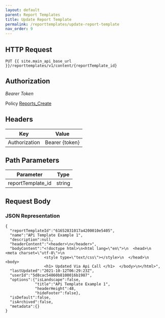 ```yaml
---
layout: default
parent: Report Templates
title: Update Report Template
permalink: /reporttemplates/update-report-template
nav_order: 9
---
```


## HTTP Request
```
PUT {{ site.main_api_base_url }}/reporttemplates/v1/content/{reportTemplate_id}
```
## Authorization

*Bearer Token*

Policy
[Reports_Create]({{site.url}}{{site.baseurl}}/authentication/policies#reports_create)

## Headers

| Key     | Value        |
| ----------- | ----------- |
| Authorization | Bearer {token}      |

## Path Parameters

| Parameter   | Type        |
| ----------- | ----------- |
| reportTemplate_id | string      |

## Request Body
### JSON Representation
```
{
  "reportTemplateId":"61652831017a4200010e5405",
  "name":"APi Template Example 1",
  "description":null,
  "headerContent":"<header>\n</header>",
  "bodyContent":"<!doctype html>\n<html lang=\"en\">\n  <head>\n    <meta charset=\"utf-8\">\n    
                 <style type=\"text/css\"></style>\n  </head>\n  <body> 
                 <h1> Updated Via Api Call </h1>  </body>\n</html>",
  "lastUpdated":"2021-10-12T06:29:23Z",
  "userId":"5d8cac54860b8100016b1987",
  "options":{"isLandscape":false,
             "title":"APi Template Example 1",
             "headerHeight":48,
             "hideFooter":false},
  "isDefault":false,
  "isArchived":false,
  "metadata":{}
}
```

